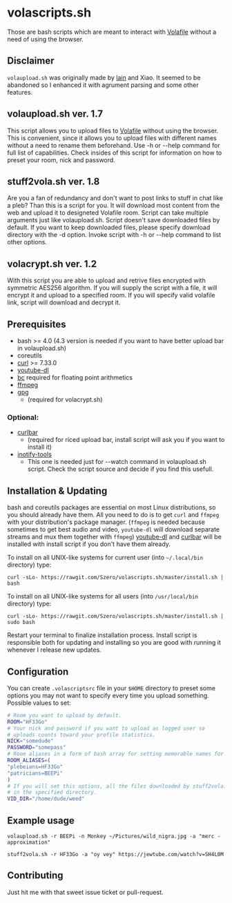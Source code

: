 volascripts.sh
==============

Those are bash scripts which are meant to interact with [Volafile](https://volafile.org) without
a need of using the browser.

Disclaimer
----------

`volaupload.sh` was originally made by [lain](https://github.com/laino) and Xiao. It seemed
to be abandoned so I enhanced it with agrument parsing and some other features.

volaupload.sh ver. 1.7
----------------------

This script allows you to upload files to [Volafile](https://volafile.org)
without using the browser. This is convenient, since it allows you to upload
files with different names without a need to rename them beforehand.
Use -h or --help command for full list of capabilities. Check insides of this script
for information on how to preset your room, nick and password.

stuff2vola.sh ver. 1.8
----------------------

Are you a fan of redundancy and don't want to post links to stuff in chat like a pleb?
Than this is a script for you. It will download most content from the web and upload it to
designeted Volafile room. Script can take multiple arguments just like volaupload.sh.
Script doesn't save downloaded files by default. If you want to keep downloaded files, please
specify download directory with the -d option.
Invoke script with -h or --help command to list other options.

volacrypt.sh ver. 1.2
---------------------

With this script you are able to upload and retrive files encrypted with symmetric AES256
algorithm. If you will supply the script with a file, it will encrypt it and upload to
a specified room. If you will specify valid volafile link, script will download and
decrypt it.

Prerequisites
------------

- bash >= 4.0 (4.3 version is needed if you want to have better upload bar in volaupload.sh)
- coreutils
- [curl](https://curl.haxx.se/download.html) >= 7.33.0
- [youtube-dl](https://github.com/rg3/youtube-dl)
- [bc](https://www.gnu.org/software/bc/) required for floating point arithmetics
- [ffmpeg](http://ffmpeg.org/download.html)
- [gpg](https://www.gnupg.org/download)
    * (required for volacrypt.sh)

### Optional:

- [curlbar](https://gist.github.com/Szero/cd496ca43df4b871df75818ebcc40233)
    * (required for riced upload bar, install script will ask you if you want to install it)
- [inotify-tools](https://github.com/rvoicilas/inotify-tools/wiki)
    * This one is needed just for --watch command in volaupload.sh script.
      Check the script source and decide if you find this usefull.

Installation & Updating
-----------------------

bash and coreutils packages are essential on most Linux distributions, so you should already have
them. All you need to do is to get `curl` and `ffmpeg` with your distribution's package manager.
(`ffmpeg` is needed because sometimes to get best audio and video, `youtube-dl` will download
separate streams and mux them together with `ffmpeg`)
[youtube-dl](https://github.com/rg3/youtube-dl) and
[curlbar](https://gist.github.com/Szero/cd496ca43df4b871df75818ebcc40233) will be
installed with install script if you don't have them already.

To install on all UNIX-like systems for current user (into `~/.local/bin` directory) type:

    curl -sLo- https://rawgit.com/Szero/volascripts.sh/master/install.sh | bash

To install on all UNIX-like systems for all users (into `/usr/local/bin` directory) type:

    curl -sLo- https://rawgit.com/Szero/volascripts.sh/master/install.sh | sudo bash

Restart your terminal to finalize installation process.
Install script is responsible both for updating and installing so you are good with running it
whenever I release new updates.

Configuration
-------------

You can create `.volascriptsrc` file in your `$HOME` directory to preset some options you may not
want to specify every time you upload something. Possible values to set:

```bash
# Room you want to upload by default.
ROOM="HF33Go"
# Your nick and password if you want to upload as logged user so
# uploads counts toward your profile statistics.
NICK="somedude"
PASSWORD="somepass"
# Room aliases in a form of bash array for setting memorable names for chosen rooms
ROOM_ALIASES=(
"plebeians=HF33Go"
"patricians=BEEPi"
)
# If you will set this options, all the files downloaded by stuff2vola.sh script will be saved
# in the specified directory.
VID_DIR="/home/dude/weed"
```

Example usage
-------------

    volaupload.sh -r BEEPi -n Monkey ~/Pictures/wild_nigra.jpg -a "merc - approximation"

    stuff2vola.sh -r HF33Go -a "oy vey" https://jewtube.com/watch?v=SH4L0M

Contributing
------------

Just hit me with that sweet issue ticket or pull-request.
